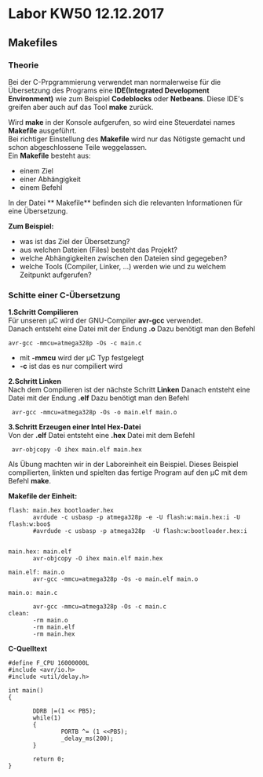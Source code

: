 # Labor KW50 12.12.2017  

## Makefiles  
### Theorie  
Bei der C-Prpgrammierung verwendet man normalerweise für die Übersetzung des Programs eine **IDE(Integrated Development Environment)** wie zum Beispiel **Codeblocks** oder **Netbeans**. Diese IDE's greifen aber auch auf das Tool **make** zurück.  

Wird **make** in der Konsole aufgerufen, so wird eine Steuerdatei names **Makefile** ausgeführt.  
Bei richtiger Einstellung des **Makefile** wird nur das Nötigste gemacht und schon abgeschlossene Teile weggelassen.  
Ein **Makefile** besteht aus:  
* einem Ziel  
* einer Abhängigkeit  
* einem Befehl  

In der Datei ** Makefile** befinden sich die relevanten Informationen für eine Übersetzung. 

**Zum Beispiel:**  

* was ist das Ziel der Übersetzung?  
* aus welchen Dateien (Files) besteht das Projekt?  
* welche Abhängigkeiten zwischen den Dateien sind gegegeben?  
* welche Tools (Compiler, Linker, ...) werden wie und zu welchem Zeitpunkt aufgerufen?   
 
 ### Schitte einer C-Übersetzung  
 
 **1.Schritt Compilieren**  
 Für unseren µC wird der GNU-Compiler **avr-gcc** verwendet.  
 Danach entsteht eine Datei mit der Endung **.o**
 Dazu benötigt man den Befehl   
 ```
 avr-gcc -mmcu=atmega328p -Os -c main.c
 ```  
 * mit **-mmcu** wird der µC Typ festgelegt  
 *  **-c** ist das es nur compiliert wird   
 
 **2.Schritt Linken**  
 Nach dem Compilieren ist der nächste Schritt **Linken** 
 Danach entsteht eine Datei mit der Endung **.elf**
 Dazu benötigt man den Befehl    
```
 avr-gcc -mmcu=atmega328p -Os -o main.elf main.o
 ```  
 **3.Schritt Erzeugen einer Intel Hex-Datei**  
 Von der **.elf** Datei entsteht eine **.hex**  Datei mit dem Befehl  
 ```
  avr-objcopy -O ihex main.elf main.hex
 ```    
 
 Als Übung machten wir in der Laboreinheit ein Beispiel. Dieses Beispiel compilierten, linkten und spielten das fertige Program auf den µC mit dem Befehl **make**.  
 
 **Makefile der Einheit:**
 ```  
 flash: main.hex bootloader.hex
        avrdude -c usbasp -p atmega328p -e -U flash:w:main.hex:i -U flash:w:boo$
        #avrdude -c usbasp -p atmega328p  -U flash:w:bootloader.hex:i


main.hex: main.elf
        avr-objcopy -O ihex main.elf main.hex

main.elf: main.o
        avr-gcc -mmcu=atmega328p -Os -o main.elf main.o

main.o: main.c

        avr-gcc -mmcu=atmega328p -Os -c main.c
clean: 
        -rm main.o
        -rm main.elf
        -rm main.hex
 ```
 **C-Quelltext**  
 ```  
 #define F_CPU 16000000L
#include <avr/io.h>
#include <util/delay.h>

int main()
{

        DDRB |=(1 << PB5);
        while(1)
        {
                PORTB ^= (1 <<PB5);
                _delay_ms(200);
        }

        return 0;
}
```  
